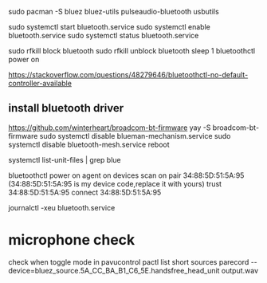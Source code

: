 sudo pacman -S bluez bluez-utils pulseaudio-bluetooth usbutils

sudo systemctl start bluetooth.service
sudo systemctl enable bluetooth.service
sudo systemctl status bluetooth.service

sudo rfkill block bluetooth
sudo rfkill unblock bluetooth
sleep 1
bluetoothctl power on

https://stackoverflow.com/questions/48279646/bluetoothctl-no-default-controller-available
## install bluetooth driver
https://github.com/winterheart/broadcom-bt-firmware
yay -S broadcom-bt-firmware
sudo systemctl disable blueman-mechanism.service
sudo systemctl disable bluetooth-mesh.service
reboot

systemctl list-unit-files | grep blue

bluetoothctl
power on
agent on
devices
scan on
pair 34:88:5D:51:5A:95 (34:88:5D:51:5A:95 is my device code,replace it with yours)
trust 34:88:5D:51:5A:95
connect 34:88:5D:51:5A:95

journalctl -xeu bluetooth.service

# microphone check
check when toggle mode in pavucontrol
pactl list short sources
parecord --device=bluez_source.5A_CC_BA_B1_C6_5E.handsfree_head_unit output.wav
